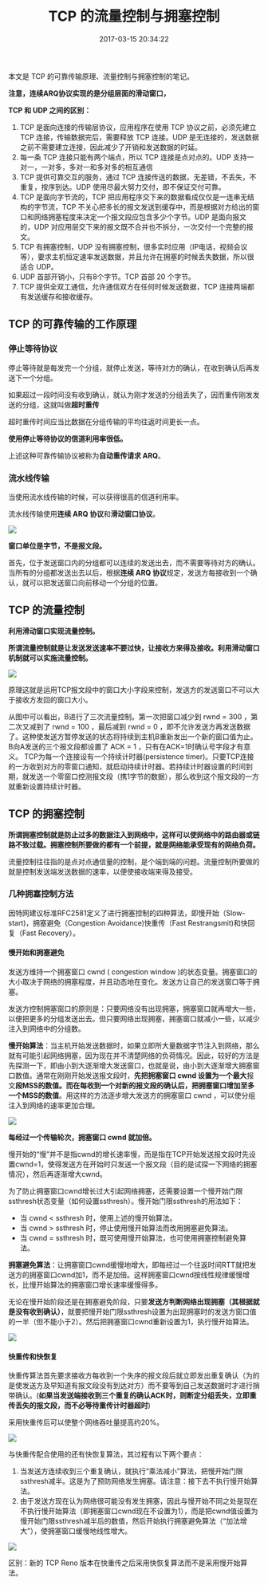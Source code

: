 ﻿---
title: TCP 的流量控制与拥塞控制
date: 2017-03-15 20:34:22
categories: coding
tags:
  - TCP
  - UDP
---

本文是 TCP 的可靠传输原理、流量控制与拥塞控制的笔记。

**注意，连续ARQ协议实现的是分组层面的滑动窗口，**

**TCP 和 UDP 之间的区别：**

1. TCP 是面向连接的传输层协议，应用程序在使用 TCP 协议之前，必须先建立 TCP 连接，传输数据完后，需要释放 TCP 连接。UDP 是无连接的，发送数据之前不需要建立连接，因此减少了开销和发送数据的时延。
2. 每一条 TCP 连接只能有两个端点，所以 TCP 连接是点对点的。UDP 支持一对一，一对多，多对一和多对多的相互通信
3. TCP 提供可靠交互的服务，通过 TCP 连接传送的数据，无差错，不丢失，不重复，按序到达。UDP 使用尽最大努力交付，即不保证交付可靠。
4. TCP 是面向字节流的，TCP 把应用程序交下来的数据看成仅仅是一连串无结构的字节流，TCP 不关心把多长的报文发送到缓存中，而是根据对方给出的窗口和网络拥塞程度来决定一个报文段应包含多少个字节。UDP 是面向报文的，UDP 对应用层交下来的报文既不合并也不拆分，一次交付一个完整的报文。
5. TCP 有拥塞控制，UDP 没有拥塞控制，很多实时应用（IP电话，视频会议等），要求主机恒定速率发送数据，并且允许在拥塞的时候丢失数据，所以很适合 UDP。
6. UDP 首部开销小，只有8个字节。TCP 首部 20 个字节。
7. TCP 提供全双工通信，允许通信双方在任何时候发送数据，TCP 连接两端都有发送缓存和接收缓存。

<!--more-->

## TCP 的可靠传输的工作原理

### 停止等待协议

停止等待就是每发完一个分组，就停止发送，等待对方的确认，在收到确认后再发送下一个分组。

如果超过一段时间没有收到确认，就认为刚才发送的分组丢失了，因而重传刚发发送的分组，这就叫做**超时重传**

超时重传时间应当比数据在分组传输的平均往返时间更长一点。

**使用停止等待协议的信道利用率很低。**

上述这种可靠传输协议被称为**自动重传请求 ARQ**。

### 流水线传输

当使用流水线传输的时候，可以获得很高的信道利用率。

流水线传输使用**连续 ARQ 协议**和**滑动窗口协议**。

![](http://img.blog.csdn.net/20130801215525546?watermark/2/text/aHR0cDovL2Jsb2cuY3Nkbi5uZXQvc2ljb2ZpZWxk/font/5a6L5L2T/fontsize/400/fill/I0JBQkFCMA==/dissolve/70/gravity/SouthEast)

**窗口单位是字节，不是报文段。**

首先，位于发送窗口内的分组都可以连续的发送出去，而不需要等待对方的确认。当所有的分组都发送出去以后，根据**连续 ARQ 协议**规定，发送方每接收到一个确认，就可以把发送窗口向前移动一个分组的位置。

## TCP 的流量控制

**利用滑动窗口实现流量控制。**

**所谓流量控制就是让发送发送速率不要过快，让接收方来得及接收。利用滑动窗口机制就可以实施流量控制。**

![](http://images.cnitblog.com/blog/153130/201308/12214258-07499554110c4fb08795049dc787c598.png)

原理这就是运用TCP报文段中的窗口大小字段来控制，发送方的发送窗口不可以大于接收方发回的窗口大小。

 从图中可以看出，B进行了三次流量控制。第一次把窗口减少到 rwnd = 300 ，第二次又减到了 rwnd = 100 ，最后减到 rwnd = 0 ，即不允许发送方再发送数据了。这种使发送方暂停发送的状态将持续到主机B重新发出一个新的窗口值为止。B向A发送的三个报文段都设置了 ACK = 1 ，只有在ACK=1时确认号字段才有意义。
    TCP为每一个连接设有一个持续计时器(persistence timer)。只要TCP连接的一方收到对方的零窗口通知，就启动持续计时器。若持续计时器设置的时间到期，就发送一个零窗口控测报文段（携1字节的数据），那么收到这个报文段的一方就重新设置持续计时器。
    
## TCP 的拥塞控制

**所谓拥塞控制就是防止过多的数据注入到网络中，这样可以使网络中的路由器或链路不致过载。拥塞控制所要做的都有一个前提，就是网络能承受现有的网络负荷。**

流量控制往往指的是点对点通信量的控制，是个端到端的问题。流量控制所要做的就是控制发送端发送数据的速率，以便使接收端来得及接受。

### 几种拥塞控制方法

因特网建议标准RFC2581定义了进行拥塞控制的四种算法，即慢开始（Slow-start)，拥塞避免（Congestion Avoidance)快重传（Fast Restrangsmit)和快回复（Fast Recovery）。

#### 慢开始和拥塞避免

发送方维持一个拥塞窗口 cwnd ( congestion window )的状态变量。拥塞窗口的大小取决于网络的拥塞程度，并且动态地在变化。发送方让自己的发送窗口等于拥塞。

发送方控制拥塞窗口的原则是：只要网络没有出现拥塞，拥塞窗口就再增大一些，以便把更多的分组发送出去。但只要网络出现拥塞，拥塞窗口就减小一些，以减少注入到网络中的分组数。
    
**慢开始算法**：当主机开始发送数据时，如果立即所大量数据字节注入到网络，那么就有可能引起网络拥塞，因为现在并不清楚网络的负荷情况。因此，较好的方法是先探测一下，即由小到大逐渐增大发送窗口，也就是说，由小到大逐渐增大拥塞窗口数值。通常在刚刚开始发送报文段时，**先把拥塞窗口 cwnd 设置为一个最大**报文**段MSS的数值。而在每收到一个对新的报文段的确认后，把拥塞窗口增加至多一个MSS的数值**。用这样的方法逐步增大发送方的拥塞窗口 cwnd ，可以使分组注入到网络的速率更加合理。

![](http://pic002.cnblogs.com/images/2010/125788/2010101120451114.jpg)

**每经过一个传输轮次，拥塞窗口 cwnd 就加倍。**

慢开始的“慢”并不是指cwnd的增长速率慢，而是指在TCP开始发送报文段时先设置cwnd=1，使得发送方在开始时只发送一个报文段（目的是试探一下网络的拥塞情况），然后再逐渐增大cwnd。

为了防止拥塞窗口cwnd增长过大引起网络拥塞，还需要设置一个慢开始门限ssthresh状态变量（如何设置ssthresh）。慢开始门限ssthresh的用法如下：
    
* 当 cwnd < ssthresh 时，使用上述的慢开始算法。
* 当 cwnd > ssthresh 时，停止使用慢开始算法而改用拥塞避免算法。
* 当 cwnd = ssthresh 时，既可使用慢开始算法，也可使用拥塞控制避免算法。

**拥塞避免算法**：让拥塞窗口cwnd缓慢地增大，即每经过一个往返时间RTT就把发送方的拥塞窗口cwnd加1，而不是加倍。这样拥塞窗口cwnd按线性规律缓慢增长，比慢开始算法的拥塞窗口增长速率缓慢得多。

无论在慢开始阶段还是在拥塞避免阶段，只要**发送方判断网络出现拥塞（其根据就是没有收到确认）**，就要把慢开始门限ssthresh设置为出现拥塞时的发送方窗口值的一半（但不能小于2）。然后把拥塞窗口cwnd重新设置为1，执行慢开始算法。

![](http://pic002.cnblogs.com/images/2010/125788/2010101120591634.jpg)

#### 快重传和快恢复

快重传算法首先要求接收方每收到一个失序的报文段后就立即发出重复确认（为的是使发送方及早知道有报文段没有到达对方）而不要等到自己发送数据时才进行捎带确认。(**如果当发送端接收到三个重复的确认ACK时，则断定分组丢失，立即重传丢失的报文段，而不必等待重传计时器超时**)

采用快重传后可以使整个网络吞吐量提高约20%。
 
 ![](http://pic002.cnblogs.com/images/2010/125788/2010101122524670.jpg)

与快重传配合使用的还有快恢复算法，其过程有以下两个要点：

1. 当发送方连续收到三个重复确认，就执行“乘法减小”算法，把慢开始门限ssthresh减半。这是为了预防网络发生拥塞。请注意：接下去不执行慢开始算法。
2. 由于发送方现在认为网络很可能没有发生拥塞，因此与慢开始不同之处是现在不执行慢开始算法（即拥塞窗口cwnd现在不设置为1），而是把cwnd值设置为慢开始门限ssthresh减半后的数值，然后开始执行拥塞避免算法（“加法增大”），使拥塞窗口缓慢地线性增大。

![](http://pic002.cnblogs.com/images/2010/125788/2010101123101842.jpg)

区别：新的 TCP Reno 版本在快重传之后采用快恢复算法而不是采用慢开始算法。








